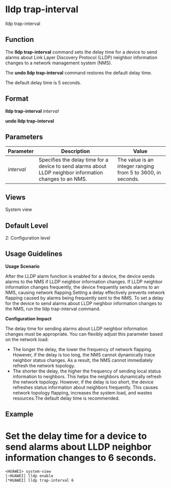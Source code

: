 lldp trap-interval
==================

lldp trap-interval

Function
--------



The **lldp trap-interval** command sets the delay time for a device to send alarms about Link Layer Discovery Protocol (LLDP) neighbor information changes to a network management system (NMS).

The **undo lldp trap-interval** command restores the default delay time.



The default delay time is 5 seconds.


Format
------

**lldp trap-interval** *interval*

**undo lldp trap-interval**


Parameters
----------

| Parameter | Description | Value |
| --- | --- | --- |
| *interval* | Specifies the delay time for a device to send alarms about LLDP neighbor information changes to an NMS. | The value is an integer ranging from 5 to 3600, in seconds. |



Views
-----

System view


Default Level
-------------

2: Configuration level


Usage Guidelines
----------------

**Usage Scenario**



After the LLDP alarm function is enabled for a device, the device sends alarms to the NMS if LLDP neighbor information changes. If LLDP neighbor information changes frequently, the device frequently sends alarms to an NMS, causing network flapping.Setting a delay effectively prevents network flapping caused by alarms being frequently sent to the NMS. To set a delay for the device to send alarms about LLDP neighbor information changes to the NMS, run the lldp trap-interval command.



**Configuration Impact**

The delay time for sending alarms about LLDP neighbor information changes must be appropriate. You can flexibly adjust this parameter based on the network load:

* The longer the delay, the lower the frequency of network flapping. However, if the delay is too long, the NMS cannot dynamically trace neighbor status changes. As a result, the NMS cannot immediately refresh the network topology.
* The shorter the delay, the higher the frequency of sending local status information to neighbors. This helps the neighbors dynamically refresh the network topology. However, if the delay is too short, the device refreshes status information about neighbors frequently. This causes network topology flapping, increases the system load, and wastes resources.The default delay time is recommended.


Example
-------

# Set the delay time for a device to send alarms about LLDP neighbor information changes to 6 seconds.
```
<HUAWEI> system-view
[~HUAWEI] lldp enable
[*HUAWEI] lldp trap-interval 6

```
